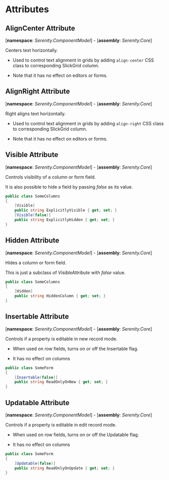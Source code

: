 # Attributes

## AlignCenter Attribute

[**namespace**: *Serenity.ComponentModel*] - [**assembly**: *Serenity.Core*]

Centers text horizontally.

* Used to control text alignment in grids by adding `align-center` CSS class to corresponding SlickGrid column.

* Note that it has no effect on editors or forms.

## AlignRight Attribute

[**namespace**: *Serenity.ComponentModel*] - [**assembly**: *Serenity.Core*]

Right aligns text horizontally.

* Used to control text alignment in grids by adding `align-right` CSS class to corresponding SlickGrid column.

* Note that it has no effect on editors or forms.

## Visible Attribute

[**namespace**: *Serenity.ComponentModel*] - [**assembly**: *Serenity.Core*]

Controls visibility of a column or form field.

It is also possible to hide a field by passing *false* as its value.

```cs
public class SomeColumns
{
    [Visible]
    public string ExplicitlyVisible { get; set; }
    [Visible(false)]
    public string ExplicitlyHidden { get; set; }
}
```

## Hidden Attribute

[**namespace**: *Serenity.ComponentModel*] - [**assembly**: *Serenity.Core*]

Hides a column or form field.

This is just a subclass of *VisibleAttribute* with *false* value.

```cs
public class SomeColumns
{
    [Hidden]
    public string HiddenColumn { get; set; }
}
```

## Insertable Attribute

[**namespace**: *Serenity.ComponentModel*] - [**assembly**: *Serenity.Core*]

Controls if a property is editable in new record mode.

* When used on row fields, turns on or off the Insertable flag.

* It has no effect on columns

```cs
public class SomeForm
{
    [Insertable(false)]
    public string ReadOnlyOnNew { get; set; }
}
```

## Updatable Attribute

[**namespace**: *Serenity.ComponentModel*] - [**assembly**: *Serenity.Core*]

Controls if a property is editable in edit record mode.

* When used on row fields, turns on or off the Updatable flag.

* It has no effect on columns

```cs
public class SomeForm
{
    [Updatable(false)]
    public string ReadOnlyOnUpdate { get; set; }
}
```
